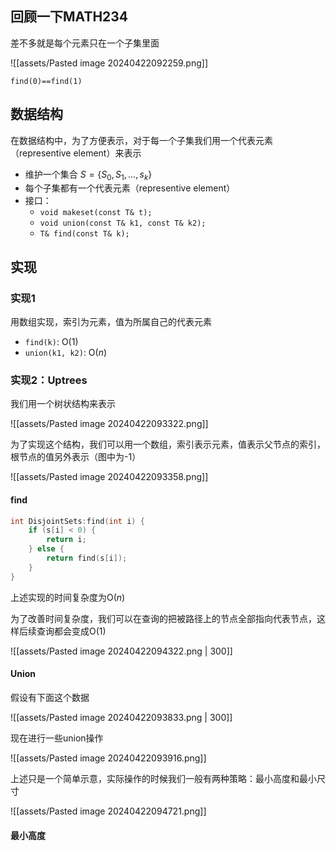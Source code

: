 ## 回顾一下MATH234

差不多就是每个元素只在一个子集里面

![[assets/Pasted image 20240422092259.png]]

`find(0)==find(1)`

## 数据结构

在数据结构中，为了方便表示，对于每一个子集我们用一个代表元素（representive element）来表示

- 维护一个集合 $S=\{ S_{0}, S_{1}, \dots, s_{k} \}$
- 每个子集都有一个代表元素（representive element）
- 接口：
    - `void makeset(const T& t);`
    - `void union(const T& k1, const T& k2);`
    - `T& find(const T& k);`

## 实现

### 实现1

用数组实现，索引为元素，值为所属自己的代表元素

- `find(k)`: $\mathrm{O}(1)$
- `union(k1, k2)`: $\mathrm{O}(n)$

### 实现2：Uptrees

我们用一个树状结构来表示

![[assets/Pasted image 20240422093322.png]]

为了实现这个结构，我们可以用一个数组，索引表示元素，值表示父节点的索引，根节点的值另外表示（图中为-1）

![[assets/Pasted image 20240422093358.png]]

#### find

```cpp
int DisjointSets:find(int i) {
    if (s[i] < 0) {
        return i;
    } else {
        return find(s[i]);
    }
}
```

上述实现的时间复杂度为$\mathrm{O}(n)$

为了改善时间复杂度，我们可以在查询的把被路径上的节点全部指向代表节点，这样后续查询都会变成$\mathrm{O}(1)$

![[assets/Pasted image 20240422094322.png | 300]]

#### Union

假设有下面这个数据

![[assets/Pasted image 20240422093833.png | 300]]

现在进行一些union操作

![[assets/Pasted image 20240422093916.png]]

上述只是一个简单示意，实际操作的时候我们一般有两种策略：最小高度和最小尺寸

![[assets/Pasted image 20240422094721.png]]

#### 最小高度